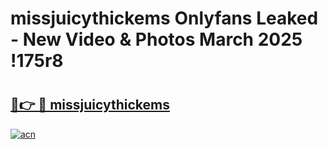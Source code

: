 # missjuicythickems Onlyfans Leaked - New Video & Photos March 2025 !175r8

# <h2><a href="https://7s8dth.iuczelnia.edu.pl?title=missjuicythickems&ref=175r8">🔗👉 🔴 missjuicythickems</a></h2>

[![acn](https://github.com/user-attachments/assets/0f9c940e-d8b0-45ae-aac7-cd30a18b3e1c)](https://7s8dth.iuczelnia.edu.pl?title=missjuicythickems&ref=175r8)

